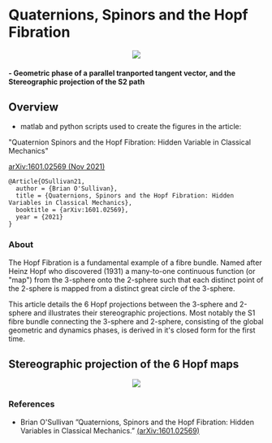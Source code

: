 # Quaternions, Spinors and the Hopf Fibration


<center>
<img src="https://user-images.githubusercontent.com/62537514/140233035-0fa43290-0778-412a-960d-f29f5a913253.png" width="linewidth"/>
</center>

####   - Geometric phase of a parallel tranported tangent vector, and the Stereographic projection of the S2 path


## Overview

* matlab and python scripts used to create the figures in the article:

"Quaternion Spinors and the Hopf Fibration: Hidden Variable in Classical Mechanics" 

[arXiv:1601.02569 (Nov 2021)](https://arxiv.org/abs/1601.02569v13)


```
@Article{OSullivan21,
  author = {Brian O'Sullivan},
  title = {Quaternions, Spinors and the Hopf Fibration: Hidden Variables in Classical Mechanics},
  booktitle = {arXiv:1601.02569},
  year = {2021}
}
```

### About

The Hopf Fibration is a fundamental example of a fibre bundle. Named after Heinz Hopf who discovered (1931) a many-to-one continuous function (or "map") from the 3-sphere onto the 2-sphere such that each distinct point of the 2-sphere is mapped from a distinct great circle of the 3-sphere. 

This article details the 6 Hopf projections between the 3-sphere and 2-sphere and illustrates their stereographic projections. Most notably the S1 fibre bundle connecting the 3-sphere and 2-sphere, consisting of the global geometric and dynamics phases, is derived in it's closed form for the first time.


## Stereographic projection of the 6 Hopf maps

<center>
<img src="https://user-images.githubusercontent.com/62537514/140234321-7c7004ff-3961-4988-91a3-4b327fdc8faf.gif" width="linewidth"/>
</center>


### References

* Brian O'Sullivan ”Quaternions, Spinors and the Hopf Fibration: Hidden Variables in Classical Mechanics.” 
[(arXiv:1601.02569)](https://arxiv.org/abs/1601.02569v13)

